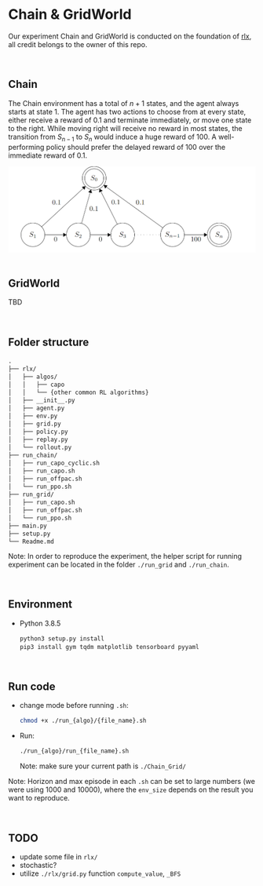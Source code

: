 # Chain & GridWorld
Our experiment Chain and GridWorld is conducted on the foundation of [rlx](https://github.com/dasayan05/rlx), all credit belongs to the owner of this repo.

<br/>

## Chain
The Chain environment has a total of $n+1$ states, and the agent always starts at state $1$. The agent has two actions to choose from at every state, either receive a reward of $0.1$ and terminate immediately, or move one state to the right. While moving right will receive no reward in most states, the transition from $S_{n-1}$ to $S_{n}$ would induce a huge reward of $100$. A well-performing policy should prefer the delayed reward of 100 over the immediate reward of 0.1.

<center class="half">
    <kbd><img src=./assets/Chain.png width='650'></kbd>
</center>

<br/>

## GridWorld
TBD

<br/>

## Folder structure
```
.
├── rlx/
│   ├── algos/
│   │   ├── capo
│   │   └── {other common RL algorithms}
│   ├── __init__.py
│   ├── agent.py
│   ├── env.py
│   ├── grid.py
│   ├── policy.py
│   ├── replay.py
│   └── rollout.py
├── run_chain/
│   ├── run_capo_cyclic.sh
│   ├── run_capo.sh
│   ├── run_offpac.sh
│   └── run_ppo.sh
├── run_grid/
│   ├── run_capo.sh
│   ├── run_offpac.sh
│   └── run_ppo.sh
├── main.py
├── setup.py
└── Readme.md
```
Note: In order to reproduce the experiment, the helper script for running experiment can be located in the folder `./run_grid` and `./run_chain`.

<br/>

## Environment
- Python 3.8.5
    ```sh
    python3 setup.py install
    pip3 install gym tqdm matplotlib tensorboard pyyaml
    ```

<br/>

## Run code
- change mode before running `.sh`:
    ```sh
    chmod +x ./run_{algo}/{file_name}.sh
    ```

- Run:
    ```sh
    ./run_{algo}/run_{file_name}.sh
    ```
    Note: make sure your current path is `./Chain_Grid/`

Note: Horizon and max episode in each `.sh` can be set to large numbers (we were using 1000 and 10000), where the `env_size` depends on the result you want to reproduce.

<br/>

## TODO
- update some file in `rlx/`
- stochastic?
- utilize `./rlx/grid.py` function `compute_value`, `_BFS`

<!-- # rlx: A modular Deep RL library for research

#### [Under active development]

## Introcution

`rlx` is a Deep RL library written on top of PyTorch & built for *educational and research* purpose. Majority of the libraries/codebases for Deep RL are geared more towards reproduction of state-of-the-art algorithms on very specific tasks (e.g. Atari games etc.), but `rlx` is NOT. It is supposed to be more expressive and modular. Rather than making RL algorithms as black-boxes, `rlx` adopts an API that tries to expose more granular operation to the users which makes writing new algorithms easier. It is also useful for implementing task specific engineering into a known algorithm (as we know RL is very sensitive to small implementation engineerings).

Concisely, `rlx` is supposed to

1. Be generic (i.e., can be adopted for any task at hand)
2. Have modular lower-level components exposed to users
3. Be easy to implement new algorithms

For the sake of completeness, it also provides few popular algorithms as baseline (more to be added soon). Here's a basic example of PPO (with clipping) implementation with `rlx`

```
base_rollout = agent(policy).episode(horizon) # sample an episode as a 'Rollout' object
base_rewards, base_logprobs = base_rollout.rewards, base_rollout.logprobs # 'rewards' and 'logprobs' for all timesteps
base_returns = base_rollout.mc_returns() # Monte-carlo estimates of 'returns'

for _ in range(k_epochs):
    rollout = agent(policy).evaluate(base_rollout) # 'evaluate' an episode against a policy and get a new 'Rollout' object
    logprobs, entropy = rollout.logprobs, rollout.entropy # get 'logprobs' and 'entropy' for all timesteps
    values, = rollout.others # .. also 'value' estimates

    ratios = (logprobs - base_logprobs.detach()).exp()
    advantage = base_returns - values
    policyloss = - torch.min(ratios, torch.clamp(ratios, 1 - clip, 1 + clip)) * advantage.detach()
    valueloss = advantage.pow(2)
    loss = policyloss.sum() + 0.5 * valueloss.sum() - entropy.sum() * 0.01

    agent.zero_grad()
    loss.backward()
    agent.step()
```

This is all you have to write to get PPO running.

## Design and API

User needs to provide a parametric function that defines the computation at *each time-step* and follows a specific signature (i.e., `rlx.Parametric`). `rlx` will take care of the rest e.g., tie them up to form full rollouts, preserving recurrence (it works seamlessly with recurrent policies) etc.

```
class PolicyValueModule(rlx.Parametric):
    """ Recurrent policy network with state-value (baseline) prediction """

    def forward(self, *states):
    	# Recurrent state from the last time-step will come in automatically
        recur_state, state = states
        ...
        action1 = torch.distributions.Normal(...)
        action2 = torch.distributions.Categorical(...)
        state_value = self.state_value_net(...)
        return next_recur_state, rlx.ActionDistribution(action1, action2, ...), state_value

network = PolicyValueModule(...)
```

While the `next_recur_state` and `state_value` are optional (i.e., can be `None`), a multi-component action distribution needs to be returned. `rlx` will take care of sampling from it and computing log-probabilities. The first two return values are necessary, the rest are optional. You can return any number of quantity after first two arguments as *extras* - they will all be tracked.

---

The design is centered around the primary data structure `Rollout` which can hold a sequence of experience tuples `(state, action, reward)`, action distributions and any arbitrary quantity returned from the `rlx.Parametric.forward()`. `Rollout` internally keeps track of the computation graph (if necessary/requested). One has to sample a `Rollout` instance by running the agent in the environment. The rollout can then provide quantities like log-probs and anything else that was tracked, upon request.

```
with torch.set_grad_enabled(...):
	rollout = agent(network).episode(..., dry=False)
	rollout.mc_returns() # populate its 'returns' property to naive Monte-Carlo returns
	logprobs, returns = rollout.logprobs, rollout.returns
	values, = rollout.others # any 'extra' quantity computed will be available as rollout.others
```

We can enable/disable gradients by the pytorch way (i.e., `torch.set_grad_enabled(..)` etc.).

The flag `dry=True` means the rollout instance will only hold `(state, action, reward)` tuples and nothing else. This design allows the rollouts to be re-evaluated against another policy - as required by some algorithms (like PPO). Such rollouts cannot offer logprobs.

```
# 'rollout' is not dry, it has computation graph attached
rollout = agent(other_policy).evaluate(dry_rollout)
```

This API has another benefit. One can sample an episode from a policy in dry-mode, then `.vectorize()` it and re-evaluate it against the same policy. This bring in computational benefits.

```
with torch.no_grad():
	dry_rollout = agent(policy).episode(..., dry=Try)
dry_rollout_vec = dry_rollout.vectorize() # internally creates a batch dimension for efficient processing
rollout = agent(policy).evalue(dry_rollout_vec)
```

If the rollout is not dry and gradients were enabled, one can directly do a backward pass

```
loss = (rollout.logprobs * rollout.returns).mean()
loss.backword()
```

---

As you might have noticed, the network is not a part of the agent. In fact, the agent only has a copy of the environment and nothing else. One needs to *augment* the agent with a network in order for it to sample episode. This design allows us to easily run the agent using a different policy, for example, a "behavior policy" in off-policy RL

```
behaviour_rollout = agent(behavior_policy).episode(...)
behaviour_logprobs = behaviour_rollout.logprobs # record them for computing importance ratio afterwards
```

---

`Rollout` has a nice API which is useful for writing customized algorithm or implementation tricks. We can

```
# shuffle rollouts ..
rollout.shuffle()

# .. index/slice them
rollout[:-1] # remove the end-state
rollout[:100] # recurrent rollouts can be too long (RNNs have long-term memory problems)

# .. or even concat them
(rollout1 + rollout2).vectorize()
```



NOTE: I will write more docs if get time. Follow the algorithm implementations at `rlx/algos/*` for more API usage.

## Installation and usage

Right now, there is no `pip` package, its just this repo. You can install it by cloning it and doing
```
pip install .
```

For example usage, follow the `main.py` script. You can test an algorithm by
```
python main.py --algo ppo --policytype rnn --batch_size 16 --max_episode 5000 --horizon 200 --env CartPole-v0 --standardize_return
```

The meaning of batch-size is a little different here. It means on how many rollouts the gradient will be averaged (Currently that's how its done).

## Experiments

- Basic environments

The "Incomplete"-prefixed environments are examples of POMDP. Their state representations have been masked to create partial observability. They can be only be solved by recurrent policies.

![](extra/exp.png)

- A little modified (simplified) `SlimeVolleyGym-v0` environment by David Ha [https://github.com/hardmaru/slimevolleygym](https://github.com/hardmaru/slimevolleygym). An MLP agent trained with PPO learns to play volleyball by self-play experiences, provided at `examples/slime.py`.

![](extra/volley.gif)

---

## Plans

Currently `rlx` has following algorithms, but it is **under active development**.

1. Vanilla REINFORCE
2. REINFORCE with Value-baseline
3. A2C
4. PPO with clipping
5. OffPAC

#### TODO:

1. More SOTA algorithms (DQN, DDPG, etc.) to be implemented
2. Create a uniform API/interface to support Q-learning algorithm
3. Multiprocessing/Parallelization support

#### Contributions

You are more than welcome to contribute anything. -->